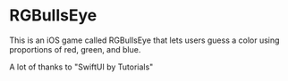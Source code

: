# RGBullsEye

This is an iOS game called RGBullsEye that lets users guess a color using proportions of red, green, and blue.

A lot of thanks to "SwiftUI by Tutorials"
